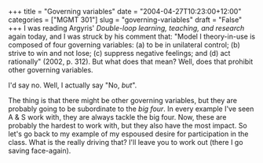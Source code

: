+++
title = "Governing variables"
date = "2004-04-27T10:23:00+12:00"
categories = ["MGMT 301"]
slug = "governing-variables"
draft = "False"
+++
I was reading Argyris' _Double-loop learning, teaching, and
research_ again today, and I was struck by his comment that: "Model I
theory-in-use is composed of four governing variables: (a) to be in
unilateral control; (b) strive to win and not lose; (c) suppress
negative feelings; and (d) act rationally" (2002, p. 312). But what
does that mean? Well, does that prohibit other governing variables.

I'd say no. Well, I actually say "No, *but*".

The thing is that there might be other governing variables, but they
are probably going to be subordinate to the *big four*. In every
example I've seen A & S work with, they are
always tackle the big four. Now, these are probably the hardest to
work with, but they also have the most impact. So let's go back to my
example of my espoused desire for participation in the class. What
is the really driving that? I'll leave you to work out (there I go
saving face-again).

